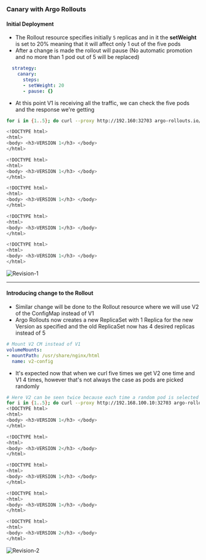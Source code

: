 ### Canary with Argo Rollouts
#### Initial Deployment
- The Rollout resource specifies initially `5` replicas and in it the **setWeight** is set to 20% meaning that it will affect only 1 out of the five pods
- After a change is made the rollout will pause (No automatic promotion and no more than 1 pod out of 5 will be replaced)

```yaml
  strategy:
    canary: 
      steps:
      - setWeight: 20
      - pause: {}
```

- At this point V1 is receiving all the traffic, we can check the five pods and the response we're getting
```bash
for i in {1..5}; do curl --proxy http://192.160:32703 argo-rollouts.io/canary && echo -e "\n"; done

<!DOCTYPE html>
<html>
<body> <h3>VERSION 1</h3> </body>
</html>

<!DOCTYPE html>
<html>
<body> <h3>VERSION 1</h3> </body>
</html>

<!DOCTYPE html>
<html>
<body> <h3>VERSION 1</h3> </body>
</html>

<!DOCTYPE html>
<html>
<body> <h3>VERSION 1</h3> </body>
</html>

<!DOCTYPE html>
<html>
<body> <h3>VERSION 1</h3> </body>
</html>
```

![Revision-1](https://github.com/theJaxon/Progressive-Delivery/blob/main/etc/Canary/Revision-1.jpg)

---

#### Introducing change to the Rollout
- Similar change will be done to the Rollout resource where we will use V2 of the ConfigMap instead of V1
- Argo Rollouts now creates a new ReplicaSet with 1 Replica for the new Version as specified and the old ReplicaSet now has 4 desired replicas instead of 5

```yaml
# Mount V2 CM instead of V1
volumeMounts:
- mountPath: /usr/share/nginx/html
  name: v2-config
```
- It's expected now that when we curl five times we get V2 one time and V1 4 times, however that's not always the case as pods are picked randomly

```bash
# Here V2 can be seen twice because each time a random pod is selected
for i in {1..5}; do curl --proxy http://192.168.100.10:32703 argo-rollouts.io/canary && echo -e "\n"; done
<!DOCTYPE html>
<html>
<body> <h3>VERSION 1</h3> </body>
</html>

<!DOCTYPE html>
<html>
<body> <h3>VERSION 2</h3> </body>
</html>

<!DOCTYPE html>
<html>
<body> <h3>VERSION 1</h3> </body>
</html>

<!DOCTYPE html>
<html>
<body> <h3>VERSION 1</h3> </body>
</html>

<!DOCTYPE html>
<html>
<body> <h3>VERSION 2</h3> </body>
</html>
```

![Revision-2](https://github.com/theJaxon/Progressive-Delivery/blob/main/etc/Canary/Revision-2.jpg)